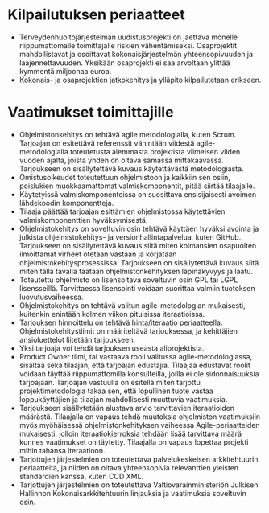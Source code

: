 # Kilpailutuksen periaatteet
- Terveydenhuoltojärjestelmän uudistusprojekti on jaettava monelle riippumattomalle toimittajalle riskien vähentämiseksi. Osaprojektit mahdollistavat ja osoittavat kokonaisjärjestelmän yhteensopivuuden ja laajennettavuuden. Yksikään osaprojekti ei saa arvoltaan ylittää kymmentä miljoonaa euroa.
- Kokonais- ja osaprojektien jatkokehitys ja ylläpito kilpailutetaan erikseen.

# Vaatimukset toimittajille
- Ohjelmistonkehitys on tehtävä agile metodologialla, kuten Scrum. Tarjoajan on esitettävä referenssit vähintään viidestä agile-metodologialla toteutetusta aiemmasta projektista viimeisen viiden vuoden ajalta, joista yhden on oltava samassa mittakaavassa. Tarjoukseen on sisällytettävä kuvaus käytettävästä metodologiasta.
- Omistusoikeudet toteutettuun ohjelmistoon ja kaikkiin sen osiin, poislukien muokkaamattomat valmiskomponentit, pitää siirtää tilaajalle.
- Käytetyissä valmiskomponenteissa on suosittava ensisijaisesti avoimen lähdekoodin komponentteja.
- Tilaaja päättää tarjoajan esittämien ohjelmistossa käytettävien valmiskomponenttien hyväksymisestä.
- Ohjelmistokehitys on soveltuvin osin tehtävä käyttäen hyväksi avointa ja julkista ohjelmistokehitys- ja versionhallintapalvelua, kuten GitHub. Tarjoukseen on sisällytettävä kuvaus siitä miten kolmansien osapuolten ilmoittamat virheet otetaan vastaan ja korjataan ohjelmistokehitysprosessissa. Tarjoukseen on sisällytettävä kuvaus siitä miten tällä tavalla taataan ohjelmistonkehityksen läpinäkyvyys ja laatu.
- Toteutettu ohjelmisto on lisensoitava soveltuvin osin GPL tai LGPL lisensseillä. Tarvittaessa lisensointi voidaan suorittaa valmiin tuotoksen luovutusvaiheessa.
- Ohjelmistokehitys on tehtävä valitun agile-metodologian mukaisesti, kuitenkin enintään kolmen viikon pituisissa iteraatioissa.
- Tarjouksen hinnoittelu on tehtävä hinta/iteraatio periaatteella. Ohjelmistokehitystiimit on määriteltävä tarjouksessa, ja kehittäjien ansioluettelot liitetään tarjoukseen.
- Yksi tarjoaja voi tehdä tarjouksen useasta aliprojektista.
- Product Owner tiimi, tai vastaava rooli valitussa agile-metodologiassa, sisältää sekä tilaajan, että tarjoajan edustajia. Tilaajaa edustavat roolit voidaan täyttää riippumattomilla konsulteilla, joilla ei ole sidonnaisuuksia tarjoajaan. Tarjoajan vastuulla on esitellä miten tarjottu projektimetodologia takaa sen, että lopullinen tuote vastaa loppukäyttäjien ja tilaajan mahdollisesti muuttuvia vaatimuksia.
- Tarjoukseen sisällytetään alustava arvio tarvittavien iteraatioiden määrästä. Tilaajalla on vapaus tehdä muutoksia ohjelmiston vaatimuksiin myös myöhäisessä ohjelmistonkehityksen vaiheessa Agile-periaatteiden mukaisesti, jolloin iteraatiokierroksia tehdään lisää tarvittava määrä kunnes vaatimukset on täytetty. Tilaajalla on vapaus lopettaa projekti mihin tahansa iteraatioon.
- Tarjottujen järjestelmien on toteutettava palvelukeskeisen arkkitehtuurin periaatteita, ja niiden on oltava yhteensopivia relevanttien yleisten standardien kanssa, kuten CCD XML.
- Tarjottujen järjestelmien on toteutettava Valtiovarainministeriön Julkisen Hallinnon Kokonaisarkkitehtuurin linjauksia ja vaatimuksia soveltuvin osin.
